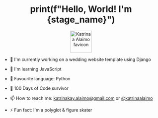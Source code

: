 <h1 align="center">print(f"Hello, World! I'm {stage_name}")</h1>
<p align="center"><img src="https://static.wixstatic.com/media/d051dc_78bc5d136ba24cdeb58280bfac4a7125~mv2_d_1500_1500_s_2.png" alt="Katrinaa Alaimo favicon" width="70"></p>



- 🔭 I'm currently working on a wedding website template using Django 

- 🌱 I'm learning JavaScript

- 🐍 Favourite language: Python

- 💪 100 Days of Code survivor

- 📫 How to reach me: katrinakay.alaimo@gmail.com or [@katrinaalaimo](https://twitter.com/KatrinaAlaimo)

- ⚡ Fun fact: I'm a polyglot & figure skater
